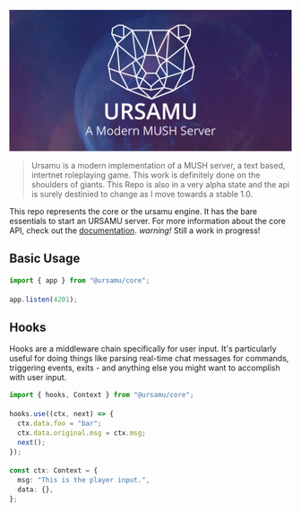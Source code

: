 ![Ursamu](ursamu_github_banner.png)

> Ursamu is a modern implementation of a MUSH server, a text based, intertnet roleplaying game. This work is definitely done on the shoulders of giants. This Repo is also in a very alpha state and the api is surely destinied to change as I move towards a stable 1.0.

This repo represents the core or the ursamu engine. It has the bare essentials to start an URSAMU server. For more information about the core API, check out the [documentation](https://ursamu.github.io/core). _warning!_ Still a work in progress!

## Basic Usage

```ts
import { app } from "@ursamu/core";

app.listen(4201);
```

## Hooks

Hooks are a middleware chain specifically for user input. It's particularly useful for doing things like parsing real-time chat messages for commands, triggering events, exits - and anything else you might want to accomplish with user input.

```ts
import { hooks, Context } from "@ursamu/core";

hooks.use((ctx, next) => {
  ctx.data.foo = "bar";
  ctx.data.original.msg = ctx.msg;
  next();
});

const ctx: Context = {
  msg: "This is the player input.",
  data: {},
};
```
